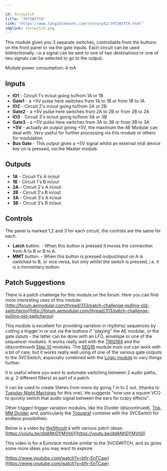 ```yaml
---

id: 3vcswitch
title: "3VCSWITCH"
link: "https://www.tangiblewaves.com/store/p42/3VCSWITCH.html"
imglink: 3vcswitch.png
---
```





This module gives you 3 separate switches, controllable from the buttons on the front panel or via the gate inputs. Each circuit can be used bidirectionally; i.e a signal can be sent to one of two destinations or one of two signals can be selected to go to the output.

Module power consumption: 4 mA

## Inputs

*   **IO1** - Circuit 1's in/out going to/from 1A or 1B
*   **Gate1** - a +5V pulse here switches from 1A to 1B or from 1B to 1A
*   **IO2** - Circuit 2's in/out going to/from 2A or 2B
*   **Gate2** - a +5V pulse here switches from 2A to 2B or from 2B to 2A
*   **IO3** - Circuit 3's in/out going to/from 3A or 3B
*   **Gate3** - a +5V pulse here switches from 3A to 3B or from 3B to 3A
*   **+5V** - actually an output giving +5V, the maximum the AE Modular can deal with. Very useful for further processing via this module or others for modulation.
*   **Bus Gate** - This output gives a +5V signal whilst an external midi device key on is pressed, via the Master module.

## Outputs

*   **1A** - Circuit 1's A in/out
*   **1B** - Circuit 1's B in/out
*   **2A** - Circuit 2's A in/out
*   **2B** - Circuit 2's B in/out
*   **3A** - Circuit 3's A in/out
*   **3B** - Circuit 3's B in/out

## Controls

The panel is marked 1,2 and 3 for each circuit, the controls are the same for each.

*   **Latch** button. - When this button is pressed it moves the connection from A to B or B to A.
*   **MMT** button. - When this button is pressed output/input on A is switched to B, or vice versa, but only whilst the switch is pressed, i.e. it is a momentary button.

## Patch Suggestions

There is a patch challenge for this module on the forum. Here you can find more interesting uses of this module: [http://forum.aemodular.com/thread/313/patch-challenge-pulling-old-switcheroo](http://forum.aemodular.com/thread/313/patch-challenge-pulling-old-switcheroo)

This module is excellent for providing variation in rhythms/ sequences by cutting a trigger in or out via the buttons if "playing" the AE modular, or the gate inputs - the latter can be done with an LFO, envelope or one of the sequencer modules. It works really well with the [TRIQ164](https://wiki.aemodular.com/pmwiki.php/AeManual/TRIQ164) and the (discontinued) [Step 10](https://wiki.aemodular.com/pmwiki.php/AeManual/STEP10) modules. The [SEQ16](https://wiki.aemodular.com/pmwiki.php/AeManual/SEQ16) module main out can work with a bit of care, but it works really well using of one of the various gate outputs to the 3VCSwitch, especially combined with the [Logic module](https://wiki.aemodular.com/pmwiki.php/AeManual/LOGIC) to vary things further.

It is useful where you want to automate switching between 2 audio paths, (e.g. 2 different filters) as part of a patch.

It can be used to create Stereo from mono by going 1 in to 2 out, (thanks to [Tuesday Night Machines](https://wiki.aemodular.com/pmwiki.php/AeMusic/TheTuesdayNightMachines) for this one). He suggests "now use a square VCO to quickly switch that audio signal between the ears for crazy effects".

Other trigger/ trigger variation modules, like the Divider (discontinued), [Trip](https://wiki.aemodular.com/pmwiki.php/AeManual/TRIP), [MM Divider](https://wiki.aemodular.com/pmwiki.php/AeManual/MM-DIV) and, particularly the [Topograf](https://wiki.aemodular.com/pmwiki.php/AeManual/TOPOGRAF) combine with the 3VCSwitch for endless possibilities.

Below is a video by [the5thvolt](https://wiki.aemodular.com/pmwiki.php/Profiles/The5thvolt) a with various patch ideas: [https://youtu.be/ddANhDYMVh0](https://youtu.be/ddANhDYMVh0)

This video is for a Eurorack module similar to the 3VCSWITCH, and so gives some more ideas you may want to explore.

[https://www.youtube.com/watch?v=bfir-EnTCaw](https://www.youtube.com/watch?v=bfir-EnTCaw)

